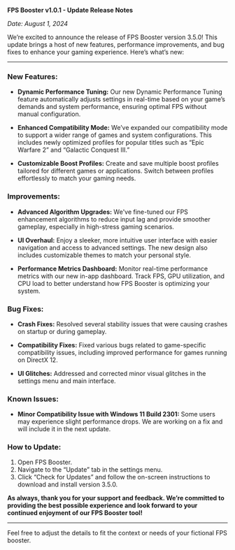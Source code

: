 **FPS Booster v1.0.1 - Update Release Notes**

*Date: August 1, 2024*

We’re excited to announce the release of FPS Booster version 3.5.0! This update brings a host of new features, performance improvements, and bug fixes to enhance your gaming experience. Here’s what’s new:

---

### **New Features:**

- **Dynamic Performance Tuning:** Our new Dynamic Performance Tuning feature automatically adjusts settings in real-time based on your game’s demands and system performance, ensuring optimal FPS without manual configuration.

- **Enhanced Compatibility Mode:** We’ve expanded our compatibility mode to support a wider range of games and system configurations. This includes newly optimized profiles for popular titles such as “Epic Warfare 2” and “Galactic Conquest III.”

- **Customizable Boost Profiles:** Create and save multiple boost profiles tailored for different games or applications. Switch between profiles effortlessly to match your gaming needs.

### **Improvements:**

- **Advanced Algorithm Upgrades:** We've fine-tuned our FPS enhancement algorithms to reduce input lag and provide smoother gameplay, especially in high-stress gaming scenarios.

- **UI Overhaul:** Enjoy a sleeker, more intuitive user interface with easier navigation and access to advanced settings. The new design also includes customizable themes to match your personal style.

- **Performance Metrics Dashboard:** Monitor real-time performance metrics with our new in-app dashboard. Track FPS, GPU utilization, and CPU load to better understand how FPS Booster is optimizing your system.

### **Bug Fixes:**

- **Crash Fixes:** Resolved several stability issues that were causing crashes on startup or during gameplay.

- **Compatibility Fixes:** Fixed various bugs related to game-specific compatibility issues, including improved performance for games running on DirectX 12.

- **UI Glitches:** Addressed and corrected minor visual glitches in the settings menu and main interface.

### **Known Issues:**

- **Minor Compatibility Issue with Windows 11 Build 2301:** Some users may experience slight performance drops. We are working on a fix and will include it in the next update.

### **How to Update:**

1. Open FPS Booster.
2. Navigate to the “Update” tab in the settings menu.
3. Click “Check for Updates” and follow the on-screen instructions to download and install version 3.5.0.

**As always, thank you for your support and feedback. We’re committed to providing the best possible experience and look forward to your continued enjoyment of our FPS Booster tool!**

---

Feel free to adjust the details to fit the context or needs of your fictional FPS booster.
